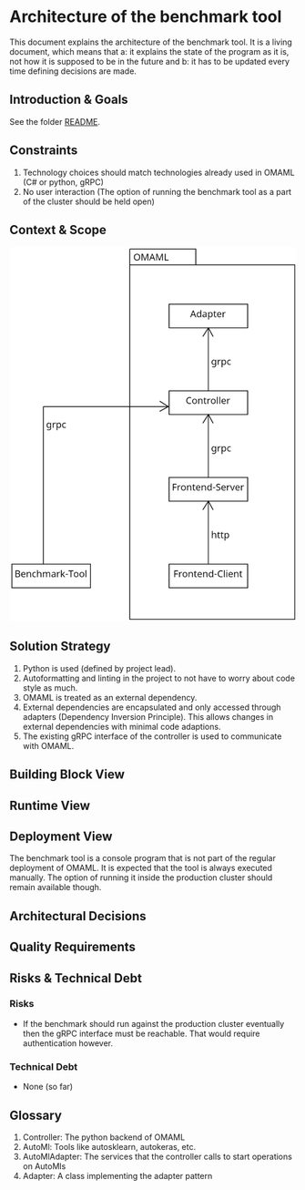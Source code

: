 # Architecture of the benchmark tool

This document explains the architecture of the benchmark tool. It is a living document, which means that a: it explains the state of the program as it is, not how it is supposed to be in the future and b: it has to be updated every time defining decisions are made.

## Introduction & Goals

See the folder [README](../README.md).

## Constraints

1. Technology choices should match technologies already used in OMAML (C# or python, gRPC)
2. No user interaction (The option of running the benchmark tool as a part of the cluster should be held open)

## Context & Scope

![Context view diagram](./diagrams/context.png)

## Solution Strategy

1. Python is used (defined by project lead).
2. Autoformatting and linting in the project to not have to worry about code style as much.
3. OMAML is treated as an external dependency.
4. External dependencies are encapsulated and only accessed through adapters (Dependency Inversion Principle). This allows changes in external dependencies with minimal code adaptions.
5. The existing gRPC interface of the controller is used to communicate with OMAML.

## Building Block View

## Runtime View

## Deployment View

The benchmark tool is a console program that is not part of the regular deployment of OMAML. It is expected that the tool is always executed manually. The option of running it inside the production cluster should remain available though.

## Architectural Decisions

## Quality Requirements

## Risks & Technical Debt

### Risks

- If the benchmark should run against the production cluster eventually then the gRPC interface must be reachable. That would require authentication however.

### Technical Debt

- None (so far)

## Glossary

1. Controller: The python backend of OMAML
2. AutoMl: Tools like autosklearn, autokeras, etc.
3. AutoMlAdapter: The services that the controller calls to start operations on AutoMls
4. Adapter: A class implementing the adapter pattern
